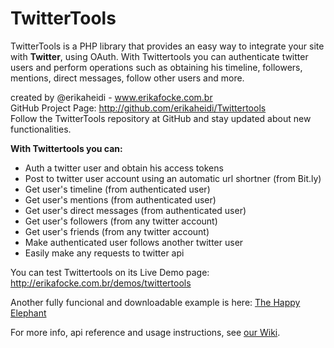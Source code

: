 <h1>TwitterTools</h1>

<p>TwitterTools is a PHP library that provides an easy way to integrate your site with <strong>Twitter</strong>, using OAuth. With Twittertools you can authenticate twitter users and perform operations such as obtaining his timeline, followers, mentions, direct messages, follow other users and more.</p>


<p>created by @erikaheidi - <a href="http://www.erikafocke.com.br">www.erikafocke.com.br</a><br/>
GitHub Project Page: <a href="http://github.com/erikaheidi/Twittertools/">http://github.com/erikaheidi/Twittertools</a><br/>
Follow the TwitterTools repository at GitHub and stay updated about new functionalities.
</p>

<strong>With Twittertools you can:</strong>

<ul>
<li>Auth a twitter user and obtain his access tokens</li>
<li>Post to twitter user account using an automatic url shortner (from Bit.ly)</li>
<li>Get user's timeline (from authenticated user)</li>
<li>Get user's mentions (from authenticated user)</li>
<li>Get user's direct messages (from authenticated user)</li>
<li>Get user's followers (from any twitter account)</li>
<li>Get user's friends (from any twitter account)</li>
<li>Make authenticated user follows another twitter user</li>
<li>Easily make any requests to twitter api</li>
</ul>

<p>You can test Twittertools on its Live Demo page: <a href="http://erikafocke.com.br/demos/twittertools">http://erikafocke.com.br/demos/twittertools</a></p>

<p>Another fully funcional and downloadable example is here: <a href="http://erikafocke.com.br/demos/happyelephant">The Happy Elephant</a></p>

<p>For more info, api reference and usage instructions, see <a href="http://wiki.github.com/erikaheidi/Twittertools/">our Wiki</a>.</p>
